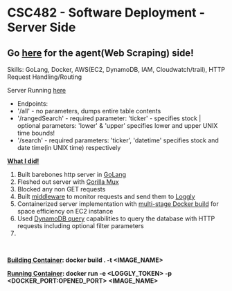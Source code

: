 # CSC482 - Software Deployment - Server Side
## Go [here](https://github.com/hjrose29/agent-hrose3) for the agent(Web Scraping) side!

Skills: GoLang, Docker, AWS(EC2, DynamoDB, IAM, Cloudwatch/trail), HTTP Request Handling/Routing

Server Running [here](http://54.80.1.23:37000/hrose3/status)
<ul>
<li>Endpoints:</li>
<li>'/all' - no parameters, dumps entire table contents</li>
<li>'/rangedSearch' - required parameter: 'ticker' - specifies stock | optional parameters: 'lower' & 'upper' specifies lower and upper UNIX time bounds!</li>
<li>'/search' - required parameters: 'ticker', 'datetime' specifies stock and date time(in UNIX time) respectively</li>
</ul>


<b><ins>What I did!</ins></b>

<ol>
<li>Built barebones http server in <ins>GoLang</ins></li>
<li>Fleshed out server with <ins>Gorilla Mux</ins Library </li>
<li>Blocked any non GET requests</li>
<li>Built <ins>middleware</ins> to monitor requests and send them to <ins>Loggly</ins></li>
<li>Containerized server implementation with <ins>multi-stage Docker build</ins> for space efficiency on EC2 instance</li>
<li>Used <ins>DynamoDB query</ins> capabilities to query the database with HTTP requests including optional filter parameters</li>
<li></li>
</ol>

<br>

<b><ins>Building Container</ins>:<b>
docker build . -t <IMAGE_NAME>

<b><ins>Running Container</ins>:<b>
docker run -e <LOGGLY_TOKEN> -p <DOCKER_PORT:OPENED_PORT> <IMAGE_NAME>
